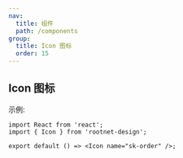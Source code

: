 ```yaml
---
nav:
  title: 组件
  path: /components
group:
  title: Icon 图标
  order: 15
---
```


## Icon 图标

示例:

```tsx
import React from 'react';
import { Icon } from 'rootnet-design';

export default () => <Icon name="sk-order" />;
```

<API />
